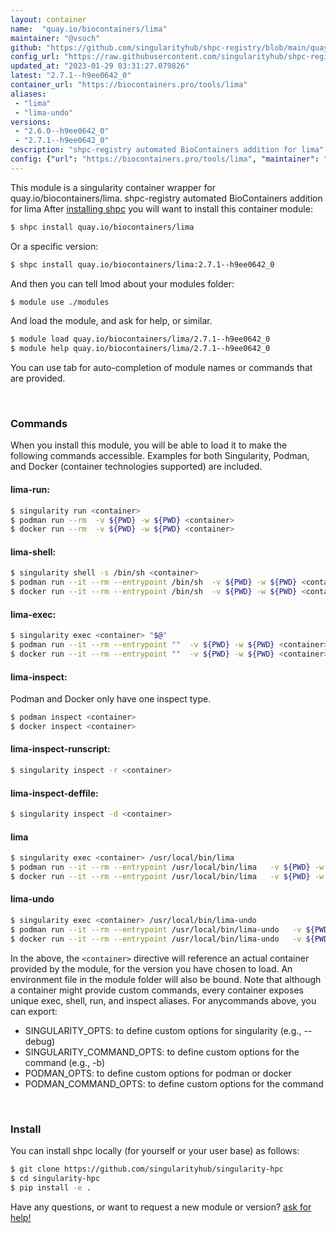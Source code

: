 ```yaml
---
layout: container
name:  "quay.io/biocontainers/lima"
maintainer: "@vsoch"
github: "https://github.com/singularityhub/shpc-registry/blob/main/quay.io/biocontainers/lima/container.yaml"
config_url: "https://raw.githubusercontent.com/singularityhub/shpc-registry/main/quay.io/biocontainers/lima/container.yaml"
updated_at: "2023-01-29 03:31:27.079826"
latest: "2.7.1--h9ee0642_0"
container_url: "https://biocontainers.pro/tools/lima"
aliases:
 - "lima"
 - "lima-undo"
versions:
 - "2.6.0--h9ee0642_0"
 - "2.7.1--h9ee0642_0"
description: "shpc-registry automated BioContainers addition for lima"
config: {"url": "https://biocontainers.pro/tools/lima", "maintainer": "@vsoch", "description": "shpc-registry automated BioContainers addition for lima", "latest": {"2.7.1--h9ee0642_0": "sha256:c1967046d4cc39b122d25d19f50e2fe57181715e594b51d0043ce23a94788d47"}, "tags": {"2.6.0--h9ee0642_0": "sha256:f7d12565ed2c29ae7e8ae524456b1ae4fd466e1f0ed1ea915cd15da29fea44d7", "2.7.1--h9ee0642_0": "sha256:c1967046d4cc39b122d25d19f50e2fe57181715e594b51d0043ce23a94788d47"}, "docker": "quay.io/biocontainers/lima", "aliases": {"lima": "/usr/local/bin/lima", "lima-undo": "/usr/local/bin/lima-undo"}}
---
```


This module is a singularity container wrapper for quay.io/biocontainers/lima.
shpc-registry automated BioContainers addition for lima
After [installing shpc](#install) you will want to install this container module:


```bash
$ shpc install quay.io/biocontainers/lima
```

Or a specific version:

```bash
$ shpc install quay.io/biocontainers/lima:2.7.1--h9ee0642_0
```

And then you can tell lmod about your modules folder:

```bash
$ module use ./modules
```

And load the module, and ask for help, or similar.

```bash
$ module load quay.io/biocontainers/lima/2.7.1--h9ee0642_0
$ module help quay.io/biocontainers/lima/2.7.1--h9ee0642_0
```

You can use tab for auto-completion of module names or commands that are provided.

<br>

### Commands

When you install this module, you will be able to load it to make the following commands accessible.
Examples for both Singularity, Podman, and Docker (container technologies supported) are included.

#### lima-run:

```bash
$ singularity run <container>
$ podman run --rm  -v ${PWD} -w ${PWD} <container>
$ docker run --rm  -v ${PWD} -w ${PWD} <container>
```

#### lima-shell:

```bash
$ singularity shell -s /bin/sh <container>
$ podman run --it --rm --entrypoint /bin/sh  -v ${PWD} -w ${PWD} <container>
$ docker run --it --rm --entrypoint /bin/sh  -v ${PWD} -w ${PWD} <container>
```

#### lima-exec:

```bash
$ singularity exec <container> "$@"
$ podman run --it --rm --entrypoint ""  -v ${PWD} -w ${PWD} <container> "$@"
$ docker run --it --rm --entrypoint ""  -v ${PWD} -w ${PWD} <container> "$@"
```

#### lima-inspect:

Podman and Docker only have one inspect type.

```bash
$ podman inspect <container>
$ docker inspect <container>
```

#### lima-inspect-runscript:

```bash
$ singularity inspect -r <container>
```

#### lima-inspect-deffile:

```bash
$ singularity inspect -d <container>
```


#### lima

```bash
$ singularity exec <container> /usr/local/bin/lima
$ podman run --it --rm --entrypoint /usr/local/bin/lima   -v ${PWD} -w ${PWD} <container> -c " $@"
$ docker run --it --rm --entrypoint /usr/local/bin/lima   -v ${PWD} -w ${PWD} <container> -c " $@"
```


#### lima-undo

```bash
$ singularity exec <container> /usr/local/bin/lima-undo
$ podman run --it --rm --entrypoint /usr/local/bin/lima-undo   -v ${PWD} -w ${PWD} <container> -c " $@"
$ docker run --it --rm --entrypoint /usr/local/bin/lima-undo   -v ${PWD} -w ${PWD} <container> -c " $@"
```



In the above, the `<container>` directive will reference an actual container provided
by the module, for the version you have chosen to load. An environment file in the
module folder will also be bound. Note that although a container
might provide custom commands, every container exposes unique exec, shell, run, and
inspect aliases. For anycommands above, you can export:

 - SINGULARITY_OPTS: to define custom options for singularity (e.g., --debug)
 - SINGULARITY_COMMAND_OPTS: to define custom options for the command (e.g., -b)
 - PODMAN_OPTS: to define custom options for podman or docker
 - PODMAN_COMMAND_OPTS: to define custom options for the command

<br>

### Install

You can install shpc locally (for yourself or your user base) as follows:

```bash
$ git clone https://github.com/singularityhub/singularity-hpc
$ cd singularity-hpc
$ pip install -e .
```

Have any questions, or want to request a new module or version? [ask for help!](https://github.com/singularityhub/singularity-hpc/issues)